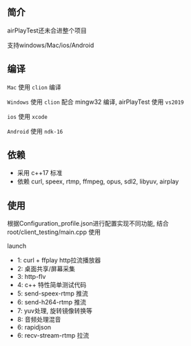 ## 简介

airPlayTest还未合进整个项目

支持windows/Mac/ios/Android

## 编译

`Mac` 使用 `clion` 编译

`Windows` 使用 `clion` 配合 mingw32 编译, airPlayTest 使用 `vs2019`

`ios` 使用 `xcode`

`Android` 使用 `ndk-16`

## 依赖

- 采用 c++17 标准
- 依赖 curl, speex, rtmp, ffmpeg, opus, sdl2, libyuv, airplay

## 使用

根据Configuration_profile.json进行配置实现不同功能, 结合root/client_testing/main.cpp 使用

launch
- 1: curl + ffplay http拉流播放器
- 2: 桌面共享/屏幕采集
- 3: http-flv
- 4: c++ 特性简单测试代码
- 5: send-speex-rtmp 推流
- 6: send-h264-rtmp 推流
- 7: yuv处理, 旋转镜像转换等
- 8: 音频处理混音
- 6: rapidjson
- 6: recv-stream-rtmp 拉流